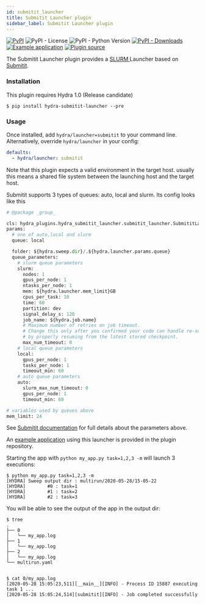 ```yaml
---
id: submitit_launcher
title: Submitit Launcher plugin
sidebar_label: Submitit Launcher plugin
---
```

[![PyPI](https://img.shields.io/pypi/v/hydra-submitit-launcher)](https://pypi.org/project/hydra-submitit-launcher/)
![PyPI - License](https://img.shields.io/pypi/l/hydra-submitit-launcher)
![PyPI - Python Version](https://img.shields.io/pypi/pyversions/hydra-submitit-launcher)
[![PyPI - Downloads](https://img.shields.io/pypi/dm/hydra-submitit-launcher.svg)](https://pypistats.org/packages/hydra-submitit-launcher)
[![Example application](https://img.shields.io/badge/-Example%20application-informational)](https://github.com/facebookresearch/hydra/tree/master/plugins/hydra_submitit_launcher/example)
[![Plugin source](https://img.shields.io/badge/-Plugin%20source-informational)](https://github.com/facebookresearch/hydra/tree/master/plugins/hydra_submitit_launcher)

The Submitit Launcher plugin provides a [SLURM ](https://slurm.schedmd.com/documentation.html) Launcher based on [Submitit](https://github.com/facebookincubator/submitit).

### Installation
This plugin requires Hydra 1.0 (Release candidate)
```commandline
$ pip install hydra-submitit-launcher --pre
```

### Usage
Once installed, add `hydra/launcher=submitit` to your command line. Alternatively, override `hydra/launcher` in your config:

```yaml
defaults:
  - hydra/launcher: submitit
```

Note that this plugin expects a valid environment in the target host. usually this means a shared file system between
the launching host and the target host.

Submitit supports 3 types of queues: auto, local and slurm. Its config looks like this
```python
# @package _group_

cls: hydra_plugins.hydra_submitit_launcher.submitit_launcher.SubmititLauncher
params:
  # one of auto,local and slurm
  queue: local

  folder: ${hydra.sweep.dir}/.${hydra.launcher.params.queue}
  queue_parameters:
    # slurm queue parameters
    slurm:
      nodes: 1
      gpus_per_node: 1
      ntasks_per_node: 1
      mem: ${hydra.launcher.mem_limit}GB
      cpus_per_task: 10
      time: 60
      partition: dev
      signal_delay_s: 120
      job_name: ${hydra.job.name}
      # Maximum number of retries on job timeout.
      # Change this only after you confirmed your code can handle re-submission
      # by properly resuming from the latest stored checkpoint.
      max_num_timeout: 0
    # local queue parameters
    local:
      gpus_per_node: 1
      tasks_per_node: 1
      timeout_min: 60
    # auto queue parameters
    auto:
      slurm_max_num_timeout: 0
      gpus_per_node: 1
      timeout_min: 60

# variables used by queues above
mem_limit: 24
```

See [Submitit documentation](https://github.com/facebookincubator/submitit) for full details about the parameters above.

An [example application](https://github.com/facebookresearch/hydra/tree/master/plugins/hydra_submitit_launcher/example) using this launcher is provided in the plugin repository.

Starting the app with `python my_app.py task=1,2,3 -m` will launch 3 executions:

```text
$ python my_app.py task=1,2,3 -m
[HYDRA] Sweep output dir : multirun/2020-05-28/15-05-22
[HYDRA]        #0 : task=1
[HYDRA]        #1 : task=2
[HYDRA]        #2 : task=3
```
You will be able to see the output of the app in the output dir:
```commandline
$ tree
.
├── 0
│   └── my_app.log
├── 1
│   └── my_app.log
├── 2
│   └── my_app.log
└── multirun.yaml


$ cat 0/my_app.log 
[2020-05-28 15:05:23,511][__main__][INFO] - Process ID 15887 executing task 1 ...
[2020-05-28 15:05:24,514][submitit][INFO] - Job completed successfully
```

